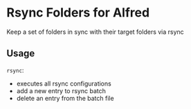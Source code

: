 # Rsync Folders for Alfred

Keep a set of folders in sync with their target folders via rsync

## Usage

`rsync`:    
* executes all rsync configurations
* add a new entry to rsync batch
* delete an entry from the batch file
